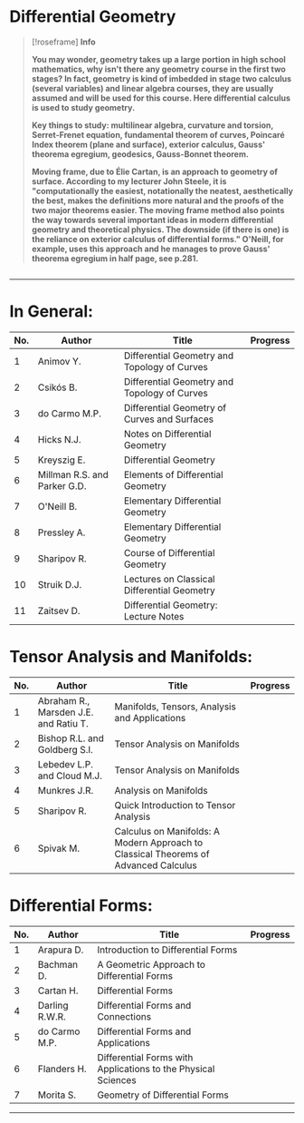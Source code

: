 <h1>Differential Geometry</h1>

> [!roseframe] **Info**
> 
> **You may wonder, geometry takes up a large portion in high school mathematics, why isn't there any geometry course in the first two stages? In fact, geometry is kind of imbedded in stage two calculus (several variables) and linear algebra courses, they are usually assumed and will be used for this course. Here differential calculus is used to study geometry.**
> 
> **Key things to study: multilinear algebra, curvature and torsion, Serret-Frenet equation, fundamental theorem of curves, Poincaré Index theorem (plane and surface), exterior calculus, Gauss' theorema egregium, geodesics, Gauss-Bonnet theorem.**
>
> **Moving frame, due to Élie Cartan, is an approach to geometry of surface. According to my lecturer John Steele, it is "computationally the easiest, notationally the neatest, aesthetically the best, makes the definitions more natural and the proofs of the two major theorems easier. The moving frame method also points the way towards several important ideas in modern differential geometry and theoretical physics. The downside (if there is one) is the reliance on exterior calculus of differential forms." O'Neill, for example, uses this approach and he manages to prove Gauss' theorema egregium in half page, see p.281.**

```toc
```
---
# In General:

| No. | Author                       | Title                                        | Progress |
| --- | ---------------------------- | -------------------------------------------- | -------- |
| 1   | Animov Y.                    | Differential Geometry and Topology of Curves |          |
| 2   | Csikós B.                    | Differential Geometry and Topology of Curves |          |
| 3   | do Carmo M.P.                | Differential Geometry of Curves and Surfaces |          |
| 4   | Hicks N.J.                   | Notes on Differential Geometry               |          |
| 5   | Kreyszig E.                  | Differential Geometry                        |          |
| 6   | Millman R.S. and Parker G.D. | Elements of Differential Geometry            |          |
| 7   | O'Neill B.                   | Elementary Differential Geometry             |          |
| 8   | Pressley A.                  | Elementary Differential Geometry             |          |
| 9   | Sharipov R.                  | Course of Differential Geometry              |          |
| 10  | Struik D.J.                  | Lectures on Classical Differential Geometry  |          |
| 11  | Zaitsev D.                   | Differential Geometry: Lecture Notes         |          |
# Tensor Analysis and Manifolds:

| No. | Author                                | Title                                                                               | Progress |
| --- | ------------------------------------- | ----------------------------------------------------------------------------------- | -------- |
| 1   | Abraham R., Marsden J.E. and Ratiu T. | Manifolds, Tensors, Analysis and Applications                                       |          |
| 2   | Bishop R.L. and Goldberg S.I.         | Tensor Analysis on Manifolds                                                        |          |
| 3   | Lebedev L.P. and Cloud M.J.           | Tensor Analysis on Manifolds                                                        |          |
| 4   | Munkres J.R.                          | Analysis on Manifolds                                                               |          |
| 5   | Sharipov R.                           | Quick Introduction to Tensor Analysis                                               |          |
| 6   | Spivak M.                             | Calculus on Manifolds: A Modern Approach to Classical Theorems of Advanced Calculus |          |
# Differential Forms:

| No. | Author         | Title                                                         | Progress |
| --- | -------------- | ------------------------------------------------------------- | -------- |
| 1   | Arapura D.     | Introduction to Differential Forms                            |          |
| 2   | Bachman D.     | A Geometric Approach to Differential Forms                    |          |
| 3   | Cartan H.      | Differential Forms                                            |          |
| 4   | Darling R.W.R. | Differential Forms and Connections                            |          |
| 5   | do Carmo M.P.  | Differential Forms and Applications                           |          |
| 6   | Flanders H.    | Differential Forms with Applications to the Physical Sciences |          |
| 7   | Morita S.      | Geometry of Differential Forms                                |          |

---
